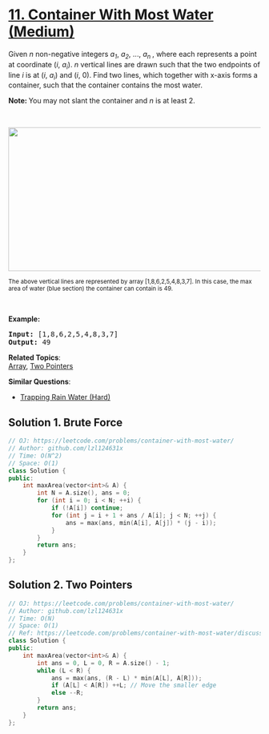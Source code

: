 # [11. Container With Most Water (Medium)](https://leetcode.com/problems/container-with-most-water/submissions/)

<p>Given <i>n</i> non-negative integers <i>a<sub>1</sub></i>, <i>a<sub>2</sub></i>, ..., <i>a<sub>n&nbsp;</sub></i>, where each represents a point at coordinate (<i>i</i>, <i>a<sub>i</sub></i>). <i>n</i> vertical lines are drawn such that the two endpoints of line <i>i</i> is at (<i>i</i>, <i>a<sub>i</sub></i>) and (<i>i</i>, 0). Find two lines, which together with x-axis forms a container, such that the container contains the most water.</p>

<p><strong>Note:&nbsp;</strong>You may not slant the container and <i>n</i> is at least 2.</p>

<p>&nbsp;</p>

<p><img alt="" src="https://s3-lc-upload.s3.amazonaws.com/uploads/2018/07/17/question_11.jpg" style="width: 600px; height: 287px;"></p>

<p><small>The above vertical lines are represented by array [1,8,6,2,5,4,8,3,7]. In this case, the max area of water (blue section) the container can contain&nbsp;is 49. </small></p>

<p>&nbsp;</p>

<p><strong>Example:</strong></p>

<pre><strong>Input:</strong> [1,8,6,2,5,4,8,3,7]
<strong>Output:</strong> 49</pre>

**Related Topics**:  
[Array](https://leetcode.com/tag/array/), [Two Pointers](https://leetcode.com/tag/two-pointers/)

**Similar Questions**:
* [Trapping Rain Water (Hard)](https://leetcode.com/problems/trapping-rain-water/)

## Solution 1. Brute Force

```cpp
// OJ: https://leetcode.com/problems/container-with-most-water/
// Author: github.com/lzl124631x
// Time: O(N^2)
// Space: O(1)
class Solution {
public:
    int maxArea(vector<int>& A) {
        int N = A.size(), ans = 0;
        for (int i = 0; i < N; ++i) {
            if (!A[i]) continue;
            for (int j = i + 1 + ans / A[i]; j < N; ++j) {
                ans = max(ans, min(A[i], A[j]) * (j - i));
            }
        }
        return ans;
    }
};
```

## Solution 2. Two Pointers

```cpp
// OJ: https://leetcode.com/problems/container-with-most-water/
// Author: github.com/lzl124631x
// Time: O(N)
// Space: O(1)
// Ref: https://leetcode.com/problems/container-with-most-water/discuss/6099/yet-another-way-to-see-what-happens-in-the-on-algorithm
class Solution {
public:
    int maxArea(vector<int>& A) {
        int ans = 0, L = 0, R = A.size() - 1;
        while (L < R) {
            ans = max(ans, (R - L) * min(A[L], A[R]));
            if (A[L] < A[R]) ++L; // Move the smaller edge
            else --R;
        }
        return ans;
    }
};
```